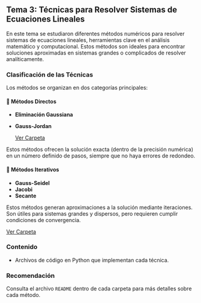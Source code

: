 ## Tema 3: Técnicas para Resolver Sistemas de Ecuaciones Lineales

En este tema se estudiaron diferentes métodos numéricos para resolver sistemas de ecuaciones lineales, herramientas clave en el análisis matemático y computacional. Estos métodos son ideales para encontrar soluciones aproximadas en sistemas grandes o complicados de resolver analíticamente.

### Clasificación de las Técnicas

Los métodos se organizan en dos categorías principales:

#### 📂 Métodos Directos
- **Eliminación Gaussiana**  
- **Gauss-Jordan**

  [Ver Carpeta](/T3_SistemaEcuaciones/Métodos_Directos/)

Estos métodos ofrecen la solución exacta (dentro de la precisión numérica) en un número definido de pasos, siempre que no haya errores de redondeo.

#### 📂 Métodos Iterativos
- **Gauss-Seidel**  
- **Jacobi**
- **Secante**
 
Estos métodos generan aproximaciones a la solución mediante iteraciones. Son útiles para sistemas grandes y dispersos, pero requieren cumplir condiciones de convergencia.

 [Ver Carpeta](/T3_SistemaEcuaciones/Métodos_Iteratvos/)
### Contenido
- Archivos de código en Python que implementan cada técnica.

### Recomendación
Consulta el archivo `README` dentro de cada carpeta para más detalles sobre cada método.
